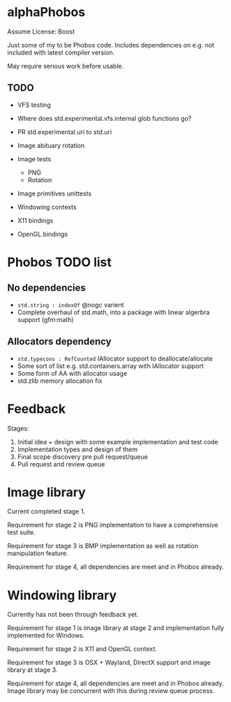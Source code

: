 # alphaPhobos
Assume License: Boost

Just some of my to be Phobos code. Includes dependencies on e.g. not included with latest compiler version.

May require serious work before usable.

## TODO
- VFS testing
- Where does std.experimental.vfs.internal glob functions go?
- PR std.experimental.uri to std.uri

- Image abituary rotation
- Image tests
	- PNG
	- Rotation
- Image primitives unittests

- Windowing contexts

- X11 bindings
- OpenGL bindings

# Phobos TODO list

## No dependencies
- ``std.string : indexOf`` @nogc varient
- Complete overhaul of std.math, into a package with linear algerbra support (gfm:math)

## Allocators dependency
- ``std.typecons : RefCounted`` IAllocator support to deallocate/allocate
- Some sort of list e.g. std.containers.array with IAllocator support
- Some form of AA with allocator usage
- std.zlib memory allocation fix

# Feedback

Stages:
1. Initial idea + design with some example implementation and test code
2. Implementation types and design of them
3. Final scope discovery pre pull request/queue
4. Pull request and review queue

# Image library
Current completed stage 1.

Requirement for stage 2 is PNG implementation to have a comprehensive test suite.

Requirement for stage 3 is BMP implementation as well as rotation manipulation feature.

Requirement for stage 4, all dependencies are meet and in Phobos already.

# Windowing library
Currently has not been through feedback yet.

Requirement for stage 1 is image library at stage 2 and implementation fully implemented for Windows.

Requirement for stage 2 is X11 and OpenGL context.

Requirement for stage 3 is OSX + Wayland, DirectX support and image library at stage 3.

Requirement for stage 4, all dependencies are meet and in Phobos already. Image library may be concurrent with this during review queue process.